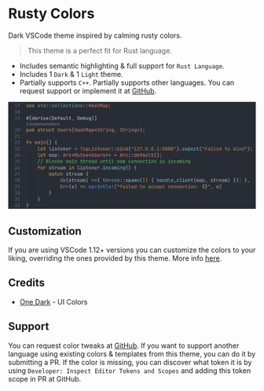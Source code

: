 # Rusty Colors

Dark VSCode theme inspired by calming rusty colors.

> This theme is a perfect fit for Rust language.

- Includes semantic highlighting & full support for `Rust Language`.
- Includes 1 `Dark` & 1 `Light` theme.
- Partially supports `C++`. Partially supports other languages. You can request support or implement it at [GitHub](https://github.com/IoaNNUwU/rusty-colors.git).


![Preview](https://raw.githubusercontent.com/IoaNNUwU/rusty-colors/master/img/Example.png)

## Customization

If you are using VSCode 1.12+ versions you can customize the colors to your liking, overriding the ones provided by this theme. More info [here](https://code.visualstudio.com/docs/getstarted/theme-color-reference).

## Credits

- [One Dark](https://github.com/akamud/vscode-theme-onedark) - UI Colors

## Support

You can request color tweaks at [GitHub](https://github.com/IoaNNUwU/rusty-colors.git). If you want to support another language using existing colors & templates from this theme, you can do it by submitting a PR. If the color is missing, you can discover what token it is by using `Developer: Inspect Editor Tokens and Scopes` and adding this token scope in PR at GitHub.